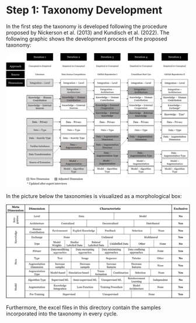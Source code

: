 # Step 1: Taxonomy Development

In the first step the taxonomy is developed following the procedure proposed by Nickerson et al. (2013) and Kundisch et al. (2022).
The following graphic shows the development process of the proposed taxonomy:

![TaxonomyDevelopmentProgress](TaxonomyDevelopmentProgress.png)

In the picture below the taxonomies is visualized as a morphological box:

![Morphological Taxonomy](MorphologicalTaxonomy.png)

Furthermore, the excel files in this directory contain the samples incorporated into the taxonomy in every cycle.
